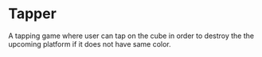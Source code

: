 # Tapper

A tapping game where user can tap on the cube in order to destroy the the upcoming platform if it does not have same color.
